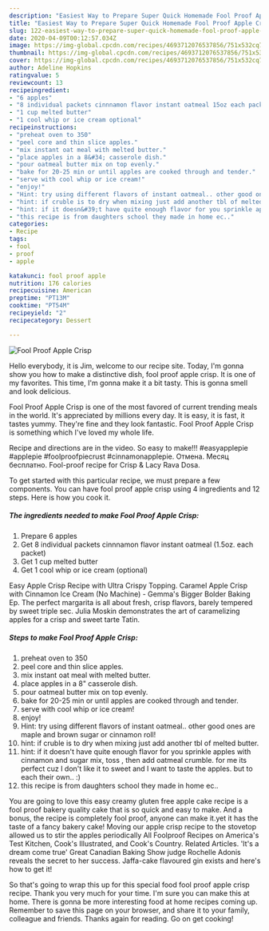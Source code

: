 ```yaml
---
description: "Easiest Way to Prepare Super Quick Homemade Fool Proof Apple Crisp"
title: "Easiest Way to Prepare Super Quick Homemade Fool Proof Apple Crisp"
slug: 122-easiest-way-to-prepare-super-quick-homemade-fool-proof-apple-crisp
date: 2020-04-09T00:12:57.034Z
image: https://img-global.cpcdn.com/recipes/4693712076537856/751x532cq70/fool-proof-apple-crisp-recipe-main-photo.jpg
thumbnail: https://img-global.cpcdn.com/recipes/4693712076537856/751x532cq70/fool-proof-apple-crisp-recipe-main-photo.jpg
cover: https://img-global.cpcdn.com/recipes/4693712076537856/751x532cq70/fool-proof-apple-crisp-recipe-main-photo.jpg
author: Adeline Hopkins
ratingvalue: 5
reviewcount: 13
recipeingredient:
- "6 apples"
- "8 individual packets cinnnamon flavor instant oatmeal 15oz each packet"
- "1 cup melted butter"
- "1 cool whip or ice cream optional"
recipeinstructions:
- "preheat oven to 350"
- "peel core and thin slice apples."
- "mix instant oat meal with melted butter."
- "place apples in a 8&#34; casserole dish."
- "pour oatmeal butter mix on top evenly."
- "bake for 20-25 min or until apples are cooked through and tender."
- "serve with cool whip or ice cream!"
- "enjoy!"
- "Hint: try using different flavors of instant oatmeal.. other good ones are maple and brown sugar or cinnamon roll!"
- "hint: if cruble is to dry when mixing just add another tbl of melted butter."
- "hint: if it doesn&#39;t have quite enough flavor for you sprinkle apples with cinnamon and sugar mix, toss , then add oatmeal crumble. for me its perfect cuz I don&#39;t like it to sweet and I want to taste the apples. but to each their own.. :)"
- "this recipe is from daughters school they made in home ec.."
categories:
- Recipe
tags:
- fool
- proof
- apple

katakunci: fool proof apple 
nutrition: 176 calories
recipecuisine: American
preptime: "PT13M"
cooktime: "PT54M"
recipeyield: "2"
recipecategory: Dessert

---
```



![Fool Proof Apple Crisp](https://img-global.cpcdn.com/recipes/4693712076537856/751x532cq70/fool-proof-apple-crisp-recipe-main-photo.jpg)

Hello everybody, it is Jim, welcome to our recipe site. Today, I'm gonna show you how to make a distinctive dish, fool proof apple crisp. It is one of my favorites. This time, I'm gonna make it a bit tasty. This is gonna smell and look delicious.

Fool Proof Apple Crisp is one of the most favored of current trending meals in the world. It's appreciated by millions every day. It is easy, it is fast, it tastes yummy. They're fine and they look fantastic. Fool Proof Apple Crisp is something which I've loved my whole life.

Recipe and directions are in the video. So easy to make!!! #easyapplepie #applepie #foolproofpiecrust #cinnamonapplepie. Отмена. Месяц бесплатно. Fool-proof recipe for Crisp &amp; Lacy Rava Dosa.


To get started with this particular recipe, we must prepare a few components. You can have fool proof apple crisp using 4 ingredients and 12 steps. Here is how you cook it.

##### The ingredients needed to make Fool Proof Apple Crisp:

1. Prepare 6 apples
1. Get 8 individual packets cinnnamon flavor instant oatmeal (1.5oz. each packet)
1. Get 1 cup melted butter
1. Get 1 cool whip or ice cream (optional)


Easy Apple Crisp Recipe with Ultra Crispy Topping. Caramel Apple Crisp with Cinnamon Ice Cream (No Machine) - Gemma&#39;s Bigger Bolder Baking Ep. The perfect margarita is all about fresh, crisp flavors, barely tempered by sweet triple sec. Julia Moskin demonstrates the art of caramelizing apples for a crisp and sweet tarte Tatin. 

##### Steps to make Fool Proof Apple Crisp:

1. preheat oven to 350
1. peel core and thin slice apples.
1. mix instant oat meal with melted butter.
1. place apples in a 8&#34; casserole dish.
1. pour oatmeal butter mix on top evenly.
1. bake for 20-25 min or until apples are cooked through and tender.
1. serve with cool whip or ice cream!
1. enjoy!
1. Hint: try using different flavors of instant oatmeal.. other good ones are maple and brown sugar or cinnamon roll!
1. hint: if cruble is to dry when mixing just add another tbl of melted butter.
1. hint: if it doesn&#39;t have quite enough flavor for you sprinkle apples with cinnamon and sugar mix, toss , then add oatmeal crumble. for me its perfect cuz I don&#39;t like it to sweet and I want to taste the apples. but to each their own.. :)
1. this recipe is from daughters school they made in home ec..


You are going to love this easy creamy gluten free apple cake recipe is a fool proof bakery quality cake that is so quick and easy to make. And a bonus, the recipe is completely fool proof, anyone can make it.yet it has the taste of a fancy bakery cake! Moving our apple crisp recipe to the stovetop allowed us to stir the apples periodically All Foolproof Recipes on America&#39;s Test Kitchen, Cook&#39;s Illustrated, and Cook&#39;s Country. Related Articles. &#39;It&#39;s a dream come true&#39; Great Canadian Baking Show judge Rochelle Adonis reveals the secret to her success. Jaffa-cake flavoured gin exists and here&#39;s how to get it! 

So that's going to wrap this up for this special food fool proof apple crisp recipe. Thank you very much for your time. I'm sure you can make this at home. There is gonna be more interesting food at home recipes coming up. Remember to save this page on your browser, and share it to your family, colleague and friends. Thanks again for reading. Go on get cooking!
